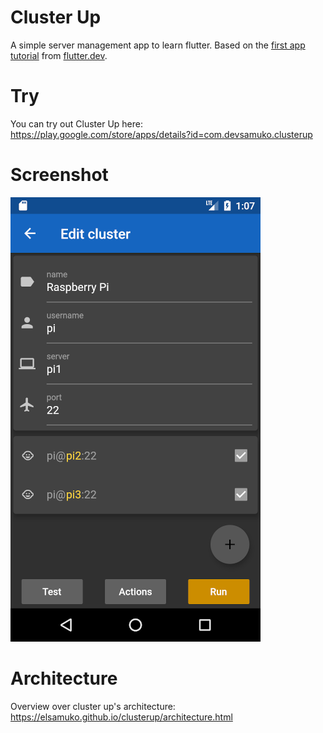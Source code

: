 # Cluster Up

A simple server management app to learn flutter.
Based on the [first app tutorial](https://flutter.dev/docs/get-started/codelab) from [flutter.dev](https://flutter.dev).

# Try
You can try out Cluster Up here:  
https://play.google.com/store/apps/details?id=com.devsamuko.clusterup

# Screenshot
![](res/screenshot.png)

# Architecture

Overview over cluster up's architecture: https://elsamuko.github.io/clusterup/architecture.html

